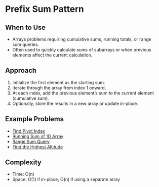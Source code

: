 # Prefix Sum Pattern

## When to Use
- Arrays problems requiring cumulative sums, running totals, or range sum queries.
- Often used to quickly calculate sums of subarrays or when previous elements affect the current calculation.

## Approach
1. Initialize the first element as the starting sum.
2. Iterate through the array from index 1 onward.
3. At each index, add the previous element’s sum to the current element (cumulative sum).
4. Optionally, store the results in a new array or update in-place.

## Example Problems
- [Find Pivot Index](../arrays/724_find_pivot_index_prefix_sum.java)
- [Running Sum of 1D Array](../arrays/1480_running_sum_1D_array__prefix_sum.java)
- [Range Sum Query](../arrays/303_range_sum_query_prefix_sum.java)
- [Find the Highest Altitude](../arrays/1732_find_the_highest_altitude_prefix_sum.java)


## Complexity
- Time: O(n)
- Space: O(1) if in-place, O(n) if using a separate array
